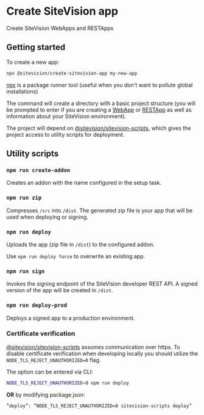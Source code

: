 # Create SiteVision app
Create SiteVision WebApps and RESTApps

## Getting started
To create a new app:

```sh
npx @sitevision/create-sitevision-app my-new-app
```

[npx](https://medium.com/@maybekatz/introducing-npx-an-npm-package-runner-55f7d4bd282b) is a package runner tool (useful when you don't want to pollute global installations)

The command will create a directory with a basic project structure (you will be prompted to enter if you are creating a [WebApp](https://developer.sitevision.se/docs/webapps) or [RESTApp](https://developer.sitevision.se/docs/rest-api/restapps) as well as information about your SiteVision environment). 

The project will depend on [@sitevision/sitevision-scripts](https://github.com/sitevision/sitevision-scripts), which gives the project access to utility scripts for deployment.

## Utility scripts

### `npm run create-addon`
Creates an addon with the name configured in the setup task.

### `npm run zip`
Compresses `/src` into `/dist`. The generated zip file is your app that will be used when deploying or signing.

### `npm run deploy`
Uploads the app (zip file in `/dist`) to the configured addon.

Use `npm run deploy force` to overwrite an existing app.

### `npm run sign`
Invokes the signing endpoint of the SiteVision developer REST API. A signed version of the app will be created in `/dist`.

### `npm run deploy-prod`
Deploys a signed app to a production environment.

### Certificate verification
[@sitevision/sitevision-scripts](https://github.com/sitevision/sitevision-scripts) assumes communication over https. To disable certificate verification when developing locally you should utilize the `NODE_TLS_REJECT_UNAUTHORIZED=0` flag. 

The option can be entered via CLI:

```sh
NODE_TLS_REJECT_UNAUTHORIZED=0 npm run deploy
```
__OR__ by modifying package.json:

```sh
”deploy”: ”NODE_TLS_REJECT_UNAUTHORIZED=0 sitevision-scripts deploy”
```